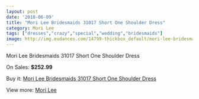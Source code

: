 ```yaml
---
layout: post
date: '2018-06-09'
title: "Mori Lee Bridesmaids 31017 Short One Shoulder Dress"
category: Mori Lee
tags: ["dresses","crazy","special","wedding","bridesmaids"]
image: http://img.eudances.com/14799-thickbox_default/mori-lee-bridesmaids-31017-short-one-shoulder-dress.jpg
---
```

Mori Lee Bridesmaids 31017 Short One Shoulder Dress

On Sales: **$252.99**
<a href="https://www.eudances.com/en/mori-lee/4415-mori-lee-bridesmaids-31017-short-one-shoulder-dress.html"><amp-img layout="responsive" width="600" height="600" src="//img.eudances.com/14799-thickbox_default/mori-lee-bridesmaids-31017-short-one-shoulder-dress.jpg" alt="Mori Lee Bridesmaids 31017 Short One Shoulder Dress 0" /></a>
<a href="https://www.eudances.com/en/mori-lee/4415-mori-lee-bridesmaids-31017-short-one-shoulder-dress.html"><amp-img layout="responsive" width="600" height="600" src="//img.eudances.com/14803-thickbox_default/mori-lee-bridesmaids-31017-short-one-shoulder-dress.jpg" alt="Mori Lee Bridesmaids 31017 Short One Shoulder Dress 1" /></a>
<a href="https://www.eudances.com/en/mori-lee/4415-mori-lee-bridesmaids-31017-short-one-shoulder-dress.html"><amp-img layout="responsive" width="600" height="600" src="//img.eudances.com/14802-thickbox_default/mori-lee-bridesmaids-31017-short-one-shoulder-dress.jpg" alt="Mori Lee Bridesmaids 31017 Short One Shoulder Dress 2" /></a>
<a href="https://www.eudances.com/en/mori-lee/4415-mori-lee-bridesmaids-31017-short-one-shoulder-dress.html"><amp-img layout="responsive" width="600" height="600" src="//img.eudances.com/14801-thickbox_default/mori-lee-bridesmaids-31017-short-one-shoulder-dress.jpg" alt="Mori Lee Bridesmaids 31017 Short One Shoulder Dress 3" /></a>
<a href="https://www.eudances.com/en/mori-lee/4415-mori-lee-bridesmaids-31017-short-one-shoulder-dress.html"><amp-img layout="responsive" width="600" height="600" src="//img.eudances.com/14800-thickbox_default/mori-lee-bridesmaids-31017-short-one-shoulder-dress.jpg" alt="Mori Lee Bridesmaids 31017 Short One Shoulder Dress 4" /></a>

Buy it: [Mori Lee Bridesmaids 31017 Short One Shoulder Dress](https://www.eudances.com/en/mori-lee/4415-mori-lee-bridesmaids-31017-short-one-shoulder-dress.html "Mori Lee Bridesmaids 31017 Short One Shoulder Dress")

View more: [Mori Lee](https://www.eudances.com/en/65-mori-lee "Mori Lee")